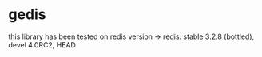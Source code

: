# gedis
this library has been tested on redis version -> redis: stable 3.2.8 (bottled), devel 4.0RC2, HEAD
